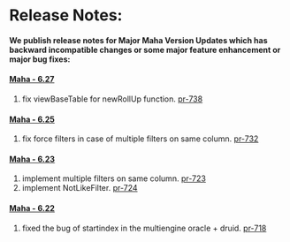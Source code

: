 # Release Notes:
#### We publish release notes for  Major Maha Version Updates which has backward incompatible changes or some major feature enhancement or major bug fixes:

#### [Maha - 6.27](https://bintray.com/yahoo/maven/maha-service/6.27)
   1. fix viewBaseTable for newRollUp function. [pr-738](https://github.com/yahoo/maha/pull/738)

#### [Maha - 6.25](https://bintray.com/yahoo/maven/maha-service/6.25)
   1. fix force filters in case of multiple filters on same column. [pr-732](https://github.com/yahoo/maha/pull/732)

#### [Maha - 6.23](https://bintray.com/yahoo/maven/maha-service/6.23)
   1. implement multiple filters on same column. [pr-723](https://github.com/yahoo/maha/pull/723)
   2. implement NotLikeFilter. [pr-724](https://github.com/yahoo/maha/pull/724)

#### [Maha - 6.22](https://bintray.com/yahoo/maven/maha-service/6.22)
   1. fixed the bug of startindex in the multiengine oracle + druid. [pr-718](https://github.com/yahoo/maha/pull/718)
   
